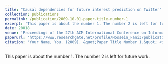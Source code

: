 ```yaml
---
title: "Causal dependencies for future interest prediction on Twitter"
collection: publications
permalink: /publication/2009-10-01-paper-title-number-1
excerpt: 'This paper is about the number 1. The number 2 is left for future work.'
date: 20018
venue: 'Proceedings of the 27th ACM International Conference on Information and Knowledge Management'
paperurl: 'https://www.researchgate.net/profile/Hossein_Fani3/publication/328441862_Causal_Dependencies_for_Future_Interest_Prediction_on_Twitter/links/5be2a1a64585150b2ba48ced/Causal-Dependencies-for-Future-Interest-Prediction-on-Twitter.pdf'
citation: 'Your Name, You. (2009). &quot;Paper Title Number 1.&quot; <i>Journal 1</i>. 1(1).'
---
```

This paper is about the number 1. The number 2 is left for future work.

